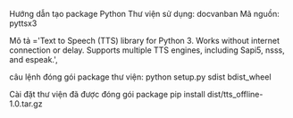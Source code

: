 Hướng dẫn tạo package Python
Thư viện sử dụng: docvanban
Mã nguồn: pyttsx3

Mô tả ='Text to Speech (TTS) library for Python 3. Works without internet connection or delay. Supports multiple TTS engines, including Sapi5, nsss, and espeak.',


câu lệnh đóng gói package thư viện: 
python setup.py sdist bdist_wheel

Cài đặt thư viện đã được đóng gói package 
pip install dist/tts_offline-1.0.tar.gz

